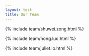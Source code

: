 ```yaml
---
layout: test
title: Our Team
---
```


{% include team/shuwei.zong.html %}

{% include team/hong.luo.html %}

{% include team/juliet.lo.html %}

